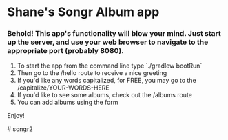 <h1>Shane's Songr Album app</h1>

<h3>Behold! This app's functionality will blow your mind. Just start up the server, and use your web browser
to navigate to the appropriate port (probably 8080).</h3>
<ol>
<li>To start the app from the command line type `./gradlew bootRun`</li>
<li>Then go to the /hello route to receive a nice greeting</li>
<li>If you'd like any words capitalized, for FREE, you may go to the /capitalize/YOUR-WORDS-HERE</li>
<li>If you'd like to see some albums, check out the /albums route</li>
<li>You can add albums using the form</li>
</ol>

<p>Enjoy!</p># songr2

